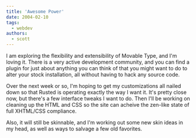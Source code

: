 ```yaml
---
title: 'Awesome Power'
date: 2004-02-10
tags:
  - webdev
authors:
  - scott
---
```


I am exploring the flexibility and extensibility of Movable Type, and I'm loving it. There is a very active development community, and you can find a plugin for just about anything you can think of that you might want to do to alter your stock installation, all without having to hack any source code.

Over the next week or so, I'm hoping to get my customizations all nailed down so that Rusted is operating exactly the way I want it. It's pretty close now, but there's a few interface tweaks I want to do. Then I'll be working on cleaning up the HTML and CSS so the site can acheive the zen-like state of full XHTML/CSS compliance.

Also, it will still be skinnable, and I'm working out some new skin ideas in my head, as well as ways to salvage a few old favorites.
